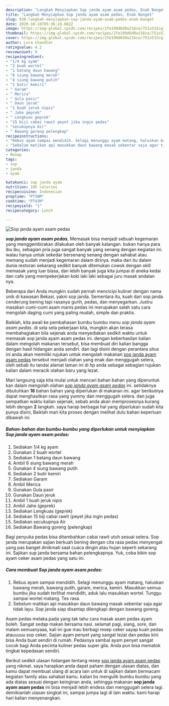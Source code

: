 ```yaml
---
description: "Langkah Menyiapkan Sop janda ayam asam pedas, Enak Banget"
title: "Langkah Menyiapkan Sop janda ayam asam pedas, Enak Banget"
slug: 938-langkah-menyiapkan-sop-janda-ayam-asam-pedas-enak-banget
date: 2020-10-16T05:36:24.662Z
image: https://img-global.cpcdn.com/recipes/2fe199d6d9a216ce/751x532cq70/sop-janda-ayam-asam-pedas-foto-resep-utama.jpg
thumbnail: https://img-global.cpcdn.com/recipes/2fe199d6d9a216ce/751x532cq70/sop-janda-ayam-asam-pedas-foto-resep-utama.jpg
cover: https://img-global.cpcdn.com/recipes/2fe199d6d9a216ce/751x532cq70/sop-janda-ayam-asam-pedas-foto-resep-utama.jpg
author: Lora Chandler
ratingvalue: 4.2
reviewcount: 9
recipeingredient:
- "1/4 kg ayam"
- "2 buah wortel"
- "1 batang daun bawang"
- "6 siung bawang merah"
- "4 siung bawang putih"
- "2 butir kemiri"
- " Garam"
- " Merica"
- " Gula pasir"
- " Daun jeruk"
- "1 buah jeruk nipis"
- " Jahe geprek"
- " Lengkuas geprek"
- "15 biji cabai rawit peyet jika ingin pedas"
- "secukupnya Air"
- " Bawang goreng pelengkap"
recipeinstructions:
- "Rebus ayam sampai mendidih. Selagi menunggu ayam matang, haluskan bawang merah, bawang putih, garam, merica, kemiri. Masukkan semua bumbu jika sudah terlihat mendidih, aduk lalu masukkan wortel. Tunggu sampai wortel matang. Tes rasa."
- "Sebelum matikan api masukkan daun bawang masak sebentar saja agar tidak layu. Sop janda siap disantap dilengkapi dengan bawang goreng."
categories:
- Resep
tags:
- sop
- janda
- ayam

katakunci: sop janda ayam 
nutrition: 195 calories
recipecuisine: Indonesian
preptime: "PT30M"
cooktime: "PT43M"
recipeyield: "1"
recipecategory: Lunch

---
```



![Sop janda ayam asam pedas](https://img-global.cpcdn.com/recipes/2fe199d6d9a216ce/751x532cq70/sop-janda-ayam-asam-pedas-foto-resep-utama.jpg)

<b><i>sop janda ayam asam pedas</i></b>, Memasak bisa menjadi sebuah kegemaran yang menggembirakan dilakukan oleh banyak kalangan. bukan hanya para ibu ibu, sebagian pria juga sangat banyak yang senang dengan kegiatan ini. walau hanya untuk sekedar bersenang senang dengan sahabat atau memang sudah menjadi kegemaran dalam dirinya. maka dari itu dalam dunia restoran sekarang sedikit banyak ditemukan cowok dengan skill memasak yang luar biasa, dan lebih banyak juga kita jumpai di aneka kedai dan cafe yang mempekerjakan koki laki laki sebagai juru masak andalan nya.

Beberapa dari Anda mungkin sudah pernah mencicipi kuliner dengan nama unik di kawasan Bekasi, yakni sop janda. Sementara itu, kuah dari sop janda cenderung bening tapi rasanya gurih, pedas, dan menyegarkan. Justru masakan cumi-cumi asam manis pedas ini merupakan salah satu cara mengolah daging cumi yang paling mudah, simple dan praktis.

Baiklah, kita awali ke pembahasan bumbu bumbu menu <i>sop janda ayam asam pedas</i>. di sela sela pekerjaan kita, mungkin akan terasa membahagiakan bila sejenak anda menyediakan sedikit waktu untuk memasak sop janda ayam asam pedas ini. dengan keberhasilan kalian dalam mengolah makanan tersebut, bisa membuat diri kalian bangga dengan hasil hidangan anda sendiri. dan lagi disini dengan perantara situs ini anda akan memiliki rujukan untuk mengolah makanan <u>sop janda ayam asam pedas</u> tersebut menjadi olahan yang enak dan menggugah selera, oleh sebab itu tandai alamat laman ini di hp anda sebagai sebagian rujukan kalian dalam meracik olahan baru yang lezat.


Mari langsung saja kita mulai untuk mencari bahan bahan yang diperuntuk kan dalam mengolah olahan <u><i>sop janda ayam asam pedas</i></u> ini. setidaknya dibutuhkan <b>16</b> bahan bahan yang diperlukan di makanan ini. agar berikutnya dapat menghasilkan rasa yang yummy dan menggugah selera. dan juga sempatkan waktu kalian sejenak, sebab anda akan memprosesnya kurang lebih dengan <b>2</b> langkah. saya harap berbagai hal yang diperlukan sudah kita punya disini, Baiklah mari kita proses dengan melihat dulu bahan keperluan dibawah ini.

<!--inarticleads1-->

##### Bahan-bahan dan bumbu-bumbu yang diperlukan untuk menyiapkan Sop janda ayam asam pedas:

1. Sediakan 1/4 kg ayam
1. Gunakan 2 buah wortel
1. Sediakan 1 batang daun bawang
1. Ambil 6 siung bawang merah
1. Gunakan 4 siung bawang putih
1. Sediakan 2 butir kemiri
1. Sediakan  Garam
1. Ambil  Merica
1. Gunakan  Gula pasir
1. Gunakan  Daun jeruk
1. Ambil 1 buah jeruk nipis
1. Ambil  Jahe (geprek)
1. Sediakan  Lengkuas (geprek)
1. Sediakan 15 biji cabai rawit (peyet jika ingin pedas)
1. Sediakan secukupnya Air
1. Sediakan  Bawang goreng (pelengkap)


Bagi penyuka pedas bisa ditambahkan cabai rawit utuh sesuai selera. Sop janda merupakan sajian berkuah bening dengan cita rasa pedas menyengat yang pas banget dinikmati saat cuaca dingin atau hujan seperti sekarang ini. Sajikan sup janda bersama bahan pelengkapnya. Yuk, coba bikin sop ayam ceker asam pedas yang satu ini. 

<!--inarticleads2-->

##### Cara membuat Sop janda ayam asam pedas:

1. Rebus ayam sampai mendidih. Selagi menunggu ayam matang, haluskan bawang merah, bawang putih, garam, merica, kemiri. Masukkan semua bumbu jika sudah terlihat mendidih, aduk lalu masukkan wortel. Tunggu sampai wortel matang. Tes rasa.
1. Sebelum matikan api masukkan daun bawang masak sebentar saja agar tidak layu. Sop janda siap disantap dilengkapi dengan bawang goreng.


Asam pedas melaka.pada yang tak tahu cara masak asam pedas ayam boleh. Sangat sedap makan bersama nasi. selamat pagi, siang, sore, dan malam semuanyaaa, kali ini gue mau berbagi resep ceker sayap kuah pedas atauuuuu sop ceker. Sajian ayam penyet yang sangat lezat dan pedas kini bisa Anda buat sendiri di rumah. Pedasnya sambal ayam penyet sangat cocok bagi Anda pecinta kuliner pedas super gila. Anda pun bisa mematok tingkat kepedasan sendiri. 

Berikut sedikit ulasan hidangan tentang resep <u>sop janda ayam asam pedas</u> yang nikmat. saya harapkan anda dapat paham dengan ulasan diatas, dan kamu dapat membuat ulang di acara lain untuk di sajikan dalam bermacam kegiatan family atau sahabat kamu. kalian bs mengulik bumbu bumbu yang ada diatas sesuai dengan keinginan anda, sehingga makanan <b>sop janda ayam asam pedas</b> ini bisa menjadi lebih endess dan menggugah selera lagi. demikianlah ulasan singkat ini, sampai jumpa lagi di lain waktu. kami harap hari kalian menyenangkan.
